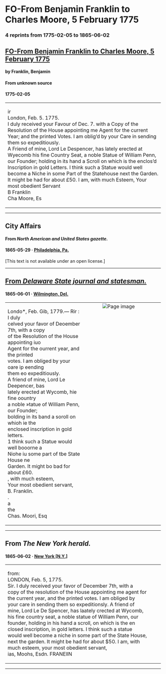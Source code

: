 
# FO-From Benjamin Franklin to Charles Moore, 5 February 1775

### 4 reprints from 1775-02-05 to 1865-06-02

## [FO-From Benjamin Franklin to Charles Moore, 5 February 1775](https://founders.archives.gov/documents/Franklin/01-21-02-0258)

#### by Franklin, Benjamin

#### From unknown source

#### 1775-02-05

<table style="width: 100%;"><tr><td style="width: 50%">

ir  
London, Feb. 5. 1775.  
I duly received your Favour of Dec. 7. with a Copy of the Resolution of the House appointing me Agent for the current Year; and the printed Votes. I am oblig’d by your Care in sending them so expeditiously.  
A Friend of mine, Lord Le Despencer, has lately erected at Wyecomb his fine Country Seat, a noble Statue of William Penn, our Founder; holding in its hand a Scroll on which is the enclos’d Inscription in gold Letters. I think such a Statue would well become a Niche in some Part of the Statehouse next the Garden. It might be had for about £50. I am, with much Esteem, Your most obedient Servant  
B Franklin  
Cha Moore, Es
</td></tr></table>

---

## City Affairs

#### From _North American and United States gazette._

#### 1865-05-29 &middot; [Philadelphia, Pa.](http://dbpedia.org/resource/Philadelphia)

[This text is not available under an open license.]

---

## [From _Delaware State journal and statesman._](https://chroniclingamerica.loc.gov/lccn/sn84038112/1865-06-01/ed-1/seq-2)

#### 1865-06-01 &middot; [Wilmington, Del.](http://dbpedia.org/resource/Wilmington%2C_Delaware)

<table style="width: 100%;"><tr><td style="width: 50%">

  
Londo*, Feb. Gib, 1779.— Rir : I duly  
celved your favor of Deoember 7th, with a copy  
of tbe Resolution of the House appointing iuo  
Agent for the ourrent year, and the printed  
votes. I am obliged by your oare ip eending  
them eo expeditiously.  
A friend of mine, Lord Le Deepencer, bas  
lately erected at Wycomb, hie fine oountry  
a noble »tatue of William Penn, our Founder;  
bolding in its band a soroll on whioh ie the  
enclosed inscription in gold letters.  
1 think such a Statue would well booorne a  
Niohe iu some part of tbe State House ne  
Garden. It might bo bad for about £60.  
, with much esteem,  
Your most obedient servant,  
B. Franklin.  
.  
a  
the  
Chas. Moori, Esq
</td><td style="width: 50%; max-height: 75%; margin: auto; display: block;">
<img alt="Page image" src="https://chroniclingamerica.loc.gov/iiif/2/deu_jinx_ver01%2Fdata%2Fsn84038112%2F00271741133%2F1865060101%2F0189.jp2/pct:52.208647,80.225258,12.100564,10.155096/!600,600/0/default.jpg"/>
</td>
</tr></table>

---

## From _The New York herald._

#### 1865-06-02 &middot; [New York [N.Y.]](http://dbpedia.org/resource/New_York_City)

<table style="width: 100%;"><tr><td style="width: 50%">

  
from:  
LONDON, Feb. 5, 1775.  
Sir. I duly received your favor of December 7th, with a  
copy of the resolution of the House appointing me agent for  
the current year, and the printed votes. I am obliged by  
your care in sending them so expeditionsly. A friend of  
mine, Lord Le De Spencer, has laately crected at Wycomb,  
his fine country seat, a noble statue of William Penn, our  
founder, holding in his hand a scroll, on which is the en  
closed inscription, in gold letters. I think such a statue  
would well become a niche in some part of the State House,  
next the garden. It might be had for about $50. I am, with  
much esteem, your most obedient servant,  
ias, Moohs, Esdn. FRANElIN
</td></tr></table>

---

